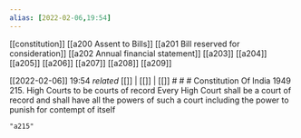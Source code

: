 ```yaml
---
alias: [2022-02-06,19:54]
---
```

[[constitution]] [[a200 Assent to Bills]] [[a201 Bill reserved for consideration]] [[a202 Annual financial statement]] [[a203]] [[a204]] [[a205]] [[a206]] [[a207]] [[a208]] [[a209]]

[[2022-02-06]] 19:54 _related_ [[]] | [[]] | [[]] # # #
Constitution Of India 1949
215. High Courts to be courts of record Every High Court shall be a court of record and shall have all the powers of such a court including the power to punish for contempt of itself
```query
"a215"
```